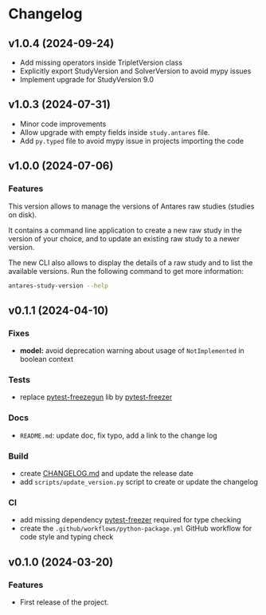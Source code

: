 Changelog
=========

v1.0.4 (2024-09-24)
-------------------

- Add missing operators inside TripletVersion class
- Explicitly export StudyVersion and SolverVersion to avoid mypy issues
- Implement upgrade for StudyVersion 9.0


v1.0.3 (2024-07-31)
-------------------

- Minor code improvements
- Allow upgrade with empty fields inside `study.antares` file.
- Add `py.typed` file to avoid mypy issue in projects importing the code


v1.0.0 (2024-07-06)
-------------------

### Features

This version allows to manage the versions of Antares raw studies (studies on disk).

It contains a command line application to create a new raw study in the version of your choice,
and to update an existing raw study to a newer version.

The new CLI also allows to display the details of a raw study and to list the available versions.
Run the following command to get more information:

```bash
antares-study-version --help
```


v0.1.1 (2024-04-10)
-------------------

### Fixes

* **model:** avoid deprecation warning about usage of `NotImplemented` in boolean context

### Tests

* replace [pytest-freezegun](https://pypi.org/project/pytest-freezegun/) lib
  by [pytest-freezer](https://pypi.org/project/pytest-freezer/)

### Docs

* `README.md`: update doc, fix typo, add a link to the change log

### Build

* create [CHANGELOG.md](CHANGELOG.md) and update the release date
* add `scripts/update_version.py` script to create or update the changelog

### CI

* add missing dependency [pytest-freezer](https://pypi.org/project/pytest-freezer/) required for type checking
* create the `.github/workflows/python-package.yml` GitHub workflow for code style and typing check

v0.1.0 (2024-03-20)
-------------------

### Features

* First release of the project.

